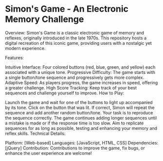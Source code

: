 # Simon's Game - An Electronic Memory Challenge

Overview:
Simon's Game is a classic electronic game of memory and reflexes, originally introduced in the late 1970s. This repository hosts a digital recreation of this iconic game, providing users with a nostalgic yet modern experience.

Features:

Intuitive Interface: Four colored buttons (red, blue, green, and yellow) each associated with a unique tone.
Progressive Difficulty: The game starts with a single button/tone sequence and progressively gets more complex.
Adaptive Speed: As players progress, the game increases in speed, offering a greater challenge.
High Score Tracking: Keep track of your best sequences and challenge yourself to improve.
How to Play:

Launch the game and wait for one of the buttons to light up accompanied by its tone.
Click on the button that was lit. If correct, Simon will repeat the sequence and add another random button/tone.
Your task is to reproduce the sequence correctly. The game continues adding longer sequences until a mistake is made or if the response time is too slow.
Aim to replicate sequences for as long as possible, testing and enhancing your memory and reflex skills.
Technical Details:

Platform: [Web-based]
Languages: [JavaScript, HTML, CSS]
Dependencies: [jQuery]
Contribution:
Contributions to improve the game, fix bugs, or enhance the user experience are welcome! 
